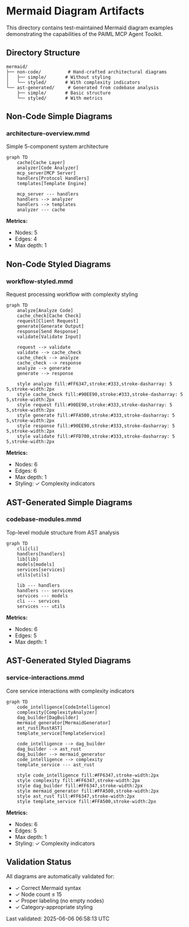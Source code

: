 # Mermaid Diagram Artifacts

This directory contains test-maintained Mermaid diagram examples demonstrating the capabilities of the PAIML MCP Agent Toolkit.

## Directory Structure

```
mermaid/
├── non-code/          # Hand-crafted architectural diagrams
│   ├── simple/       # Without styling
│   └── styled/       # With complexity indicators
└── ast-generated/     # Generated from codebase analysis
    ├── simple/       # Basic structure
    └── styled/       # With metrics
```

## Non-Code Simple Diagrams

### architecture-overview.mmd

Simple 5-component system architecture

```mermaid
graph TD
    cache[Cache Layer]
    analyzer[Code Analyzer]
    mcp_server[MCP Server]
    handlers[Protocol Handlers]
    templates[Template Engine]

    mcp_server --- handlers
    handlers --> analyzer
    handlers --> templates
    analyzer --- cache
```

**Metrics:**
- Nodes: 5
- Edges: 4
- Max depth: 1

## Non-Code Styled Diagrams

### workflow-styled.mmd

Request processing workflow with complexity styling

```mermaid
graph TD
    analyze[Analyze Code]
    cache_check[Cache Check]
    request[Client Request]
    generate[Generate Output]
    response[Send Response]
    validate[Validate Input]

    request --> validate
    validate --> cache_check
    cache_check --> analyze
    cache_check --> response
    analyze --> generate
    generate --> response

    style analyze fill:#FF6347,stroke:#333,stroke-dasharray: 5 5,stroke-width:2px
    style cache_check fill:#90EE90,stroke:#333,stroke-dasharray: 5 5,stroke-width:2px
    style request fill:#90EE90,stroke:#333,stroke-dasharray: 5 5,stroke-width:2px
    style generate fill:#FFA500,stroke:#333,stroke-dasharray: 5 5,stroke-width:2px
    style response fill:#90EE90,stroke:#333,stroke-dasharray: 5 5,stroke-width:2px
    style validate fill:#FFD700,stroke:#333,stroke-dasharray: 5 5,stroke-width:2px
```

**Metrics:**
- Nodes: 6
- Edges: 6
- Max depth: 1
- Styling: ✓ Complexity indicators

## AST-Generated Simple Diagrams

### codebase-modules.mmd

Top-level module structure from AST analysis

```mermaid
graph TD
    cli[cli]
    handlers[handlers]
    lib[lib]
    models[models]
    services[services]
    utils[utils]

    lib --- handlers
    handlers --- services
    services --- models
    cli --- services
    services --- utils
```

**Metrics:**
- Nodes: 6
- Edges: 5
- Max depth: 1

## AST-Generated Styled Diagrams

### service-interactions.mmd

Core service interactions with complexity indicators

```mermaid
graph TD
    code_intelligence[CodeIntelligence]
    complexity[ComplexityAnalyzer]
    dag_builder[DagBuilder]
    mermaid_generator[MermaidGenerator]
    ast_rust[RustAST]
    template_service[TemplateService]

    code_intelligence --> dag_builder
    dag_builder --> ast_rust
    dag_builder --> mermaid_generator
    code_intelligence --> complexity
    template_service --- ast_rust

    style code_intelligence fill:#FF6347,stroke-width:2px
    style complexity fill:#FF6347,stroke-width:2px
    style dag_builder fill:#FF6347,stroke-width:2px
    style mermaid_generator fill:#FFA500,stroke-width:2px
    style ast_rust fill:#FF6347,stroke-width:2px
    style template_service fill:#FFA500,stroke-width:2px
```

**Metrics:**
- Nodes: 6
- Edges: 5
- Max depth: 1
- Styling: ✓ Complexity indicators

## Validation Status

All diagrams are automatically validated for:
- ✓ Correct Mermaid syntax
- ✓ Node count ≤ 15
- ✓ Proper labeling (no empty nodes)
- ✓ Category-appropriate styling

Last validated: 2025-06-06 06:58:13 UTC
